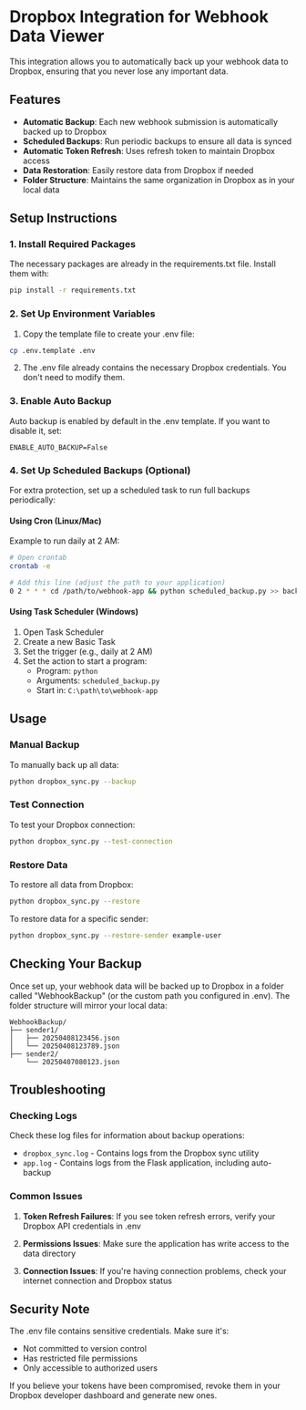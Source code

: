 # Dropbox Integration for Webhook Data Viewer

This integration allows you to automatically back up your webhook data to Dropbox, ensuring that you never lose any important data.

## Features

- **Automatic Backup**: Each new webhook submission is automatically backed up to Dropbox
- **Scheduled Backups**: Run periodic backups to ensure all data is synced
- **Automatic Token Refresh**: Uses refresh token to maintain Dropbox access
- **Data Restoration**: Easily restore data from Dropbox if needed
- **Folder Structure**: Maintains the same organization in Dropbox as in your local data

## Setup Instructions

### 1. Install Required Packages

The necessary packages are already in the requirements.txt file. Install them with:

```bash
pip install -r requirements.txt
```

### 2. Set Up Environment Variables

1. Copy the template file to create your .env file:

```bash
cp .env.template .env
```

2. The .env file already contains the necessary Dropbox credentials. You don't need to modify them.

### 3. Enable Auto Backup

Auto backup is enabled by default in the .env template. If you want to disable it, set:

```
ENABLE_AUTO_BACKUP=False
```

### 4. Set Up Scheduled Backups (Optional)

For extra protection, set up a scheduled task to run full backups periodically:

#### Using Cron (Linux/Mac)

Example to run daily at 2 AM:

```bash
# Open crontab
crontab -e

# Add this line (adjust the path to your application)
0 2 * * * cd /path/to/webhook-app && python scheduled_backup.py >> backup_cron.log 2>&1
```

#### Using Task Scheduler (Windows)

1. Open Task Scheduler
2. Create a new Basic Task
3. Set the trigger (e.g., daily at 2 AM)
4. Set the action to start a program:
   - Program: `python`
   - Arguments: `scheduled_backup.py`
   - Start in: `C:\path\to\webhook-app`

## Usage

### Manual Backup

To manually back up all data:

```bash
python dropbox_sync.py --backup
```

### Test Connection

To test your Dropbox connection:

```bash
python dropbox_sync.py --test-connection
```

### Restore Data

To restore all data from Dropbox:

```bash
python dropbox_sync.py --restore
```

To restore data for a specific sender:

```bash
python dropbox_sync.py --restore-sender example-user
```

## Checking Your Backup

Once set up, your webhook data will be backed up to Dropbox in a folder called "WebhookBackup" (or the custom path you configured in .env). The folder structure will mirror your local data:

```
WebhookBackup/
├── sender1/
│   ├── 20250408123456.json
│   └── 20250408123789.json
├── sender2/
    └── 20250407080123.json
```

## Troubleshooting

### Checking Logs

Check these log files for information about backup operations:

- `dropbox_sync.log` - Contains logs from the Dropbox sync utility
- `app.log` - Contains logs from the Flask application, including auto-backup

### Common Issues

1. **Token Refresh Failures**: If you see token refresh errors, verify your Dropbox API credentials in .env

2. **Permissions Issues**: Make sure the application has write access to the data directory

3. **Connection Issues**: If you're having connection problems, check your internet connection and Dropbox status

## Security Note

The .env file contains sensitive credentials. Make sure it's:

- Not committed to version control
- Has restricted file permissions
- Only accessible to authorized users

If you believe your tokens have been compromised, revoke them in your Dropbox developer dashboard and generate new ones.
